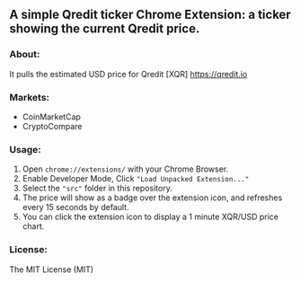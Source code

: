 ## A simple Qredit ticker Chrome Extension: a ticker showing the current Qredit price.

### About:

It pulls the estimated USD price for Qredit [XQR] https://qredit.io

### Markets:

- CoinMarketCap
- CryptoCompare

### Usage:

1. Open `chrome://extensions/` with your Chrome Browser.
2. Enable Developer Mode, Click `"Load Unpacked Extension..."`
3. Select the `"src"` folder in this repository.
4. The price will show as a badge over the extension icon, and refreshes every 15 seconds by default.
5. You can click the extension icon to display a 1 minute XQR/USD price chart.

### License:

The MIT License (MIT)
 
